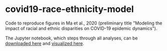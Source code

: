 # covid19-race-ethnicity-model

Code to reproduce figures in Ma et al., 2020 (preliminary title "Modeling the impact of racial and ethnic disparities on COVID-19 epidemic dynamics").

The Jupyter notebook, which steps through all analyses, can be [downloaded here](https://github.com/kevincma/covid19-race-ethnicity-model/blob/main/covid19-race-ethnicity-models-notebook.ipynb) and [visualized here](https://nbviewer.jupyter.org/github/kevincma/covid19-race-ethnicity-model/blob/main/covid19-race-ethnicity-models-notebook.ipynb).
